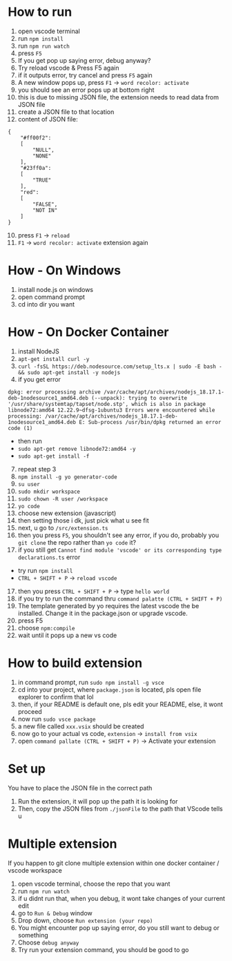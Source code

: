 # How to run
1. open vscode terminal
2. run `npm install`
3. run `npm run watch`
4. press `F5`
5. If you get pop up saying error, debug anyway?
6. Try reload vscode & Press F5 again
7. if it outputs error, try cancel and press `F5` again
8. A new window pops up, press `F1` -> `word recolor: activate`
9. you should see an error pops up at bottom right
10. this is due to missing JSON file, the extension needs to read data from JSON file
11. create a JSON file to that location
12. content of JSON file:
```
{
    "#ff00f2":
    [
        "NULL",
        "NONE"
    ],
    "#23ff0a":
    [
        "TRUE"
    ],
    "red":
    [
        "FALSE",
        "NOT IN"
    ]
}
```
10. press `F1` -> `reload`
11. `F1` -> `word recolor: activate` extension again

# How - On Windows
1. install node.js on windows
2. open command prompt
3. cd into dir you want

# How - On Docker Container
1. install NodeJS
2. ```apt-get install curl -y```
3. ```curl -fsSL https://deb.nodesource.com/setup_lts.x | sudo -E bash - && sudo apt-get install -y nodejs```
4. if you get error 
```
dpkg: error processing archive /var/cache/apt/archives/nodejs_18.17.1-deb-1nodesource1_amd64.deb (--unpack): trying to overwrite '/usr/share/systemtap/tapset/node.stp', which is also in package libnode72:amd64 12.22.9~dfsg-1ubuntu3 Errors were encountered while processing: /var/cache/apt/archives/nodejs_18.17.1-deb-1nodesource1_amd64.deb E: Sub-process /usr/bin/dpkg returned an error code (1)
```
- then run
- ```sudo apt-get remove libnode72:amd64 -y```
- ```sudo apt-get install -f```
7. repeat step 3
8. ```npm install -g yo generator-code```
9. ```su user```
10. ```sudo mkdir workspace```
11. ```sudo chown -R user /workspace```
12. ```yo code```
13. choose new extension (javascript)
14. then setting those i dk, just pick what u see fit
15. next, u go to `/src/extension.ts`
16. then you press `F5`, you shouldn't see any error, if you do, probably you `git clone` the repo rather than `yo code` it?
17. if you still get `Cannot find module 'vscode' or its corresponding type declarations.ts` error
- try run `npm install`
- `CTRL + SHIFT + P` -> `reload vscode`
17. then you press `CTRL + SHIFT + P` -> type `hello world`
18. if you try to run the command thru `command palatte (CTRL + SHIFT + P)`
19. The template generated by yo requires the latest vscode the be installed. Change it in the package.json or upgrade vscode.
17. press F5
18. choose `npm:compile`
19. wait until it pops up a new vs code

# How to build extension
1. in command prompt, run ```sudo npm install -g vsce```
2. cd into your project, where `package.json` is located, pls open file explorer to confirm that lol
3. then, if your README is default one, pls edit your README, else, it wont proceed
4. now run ```sudo vsce package```
5. a new file called `xxx.vsix` should be created
6. now go to your actual vs code, `extension` -> `install from vsix`
7. open `command pallate (CTRL + SHIFT + P)` -> Activate your extension

# Set up
You have to place the JSON file in the correct path
1. Run the extension, it will pop up the path it is looking for
2. Then, copy the JSON files from `./jsonFile` to the path that VScode tells u

# Multiple extension
If you happen to git clone multiple extension within one docker container / vscode workspace
1. open vscode terminal, choose the repo that you want
2. run `npm run watch`
3. if u didnt run that, when you debug, it wont take changes of your current edit
4. go to `Run & Debug` window
5. Drop down, choose `Run extension (your repo)`
6. You might encounter pop up saying error, do you still want to debug or something
7. Choose `debug anyway`
8. Try run your extension command, you should be good to go
